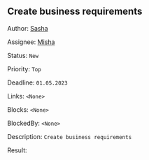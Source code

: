 ## Create business requirements

Author: [Sasha](sasha.url.name)

Assignee: [Misha](misha.url.name)

Status: `New`

Priority: `Top`

Deadline: `01.05.2023`

Links: `<None>`

Blocks: `<None>`

BlockedBy: `<None>`

Description: `Create business requirements`

Result: